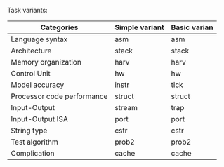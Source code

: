 
Task variants:

| Categories                 | Simple variant | Basic varian |
| -------------------------- | -------------- | ------------ |
| Language syntax            | asm            | asm          |
| Architecture               | stack          | stack        |
| Memory organization        | harv           | harv         |
| Control Unit               | hw             | hw           |
| Model accuracy             | instr          | tick         |
| Processor code performance | struct         | struct       |
| Input-Output               | stream         | trap         |
| Input-Output ISA           | port           | port         |
| String type                | cstr           | cstr         |
| Test algorithm             | prob2          | prob2        |
| Complication               | cache          | cache        |
